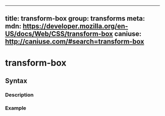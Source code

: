 
  ---
  title: transform-box
  group: transforms
  meta:
    mdn: https://developer.mozilla.org/en-US/docs/Web/CSS/transform-box
    caniuse: http://caniuse.com/#search=transform-box
  ---

  # transform-box
  <!--- Introduction for transform-box, keep it brief and set the overall context -->

  ## Syntax
  <!--- Introduce the various syntax for transform-box -->

  ### Description
  <!--- For each major section of syntax, provide a description explaining its usage further -->

  ### Example
  <!--- Provide code examples for the syntax block you're currently describing -->